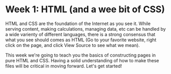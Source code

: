 # Week 1: HTML (and a wee bit of CSS)

HTML and CSS are the foundation of the Internet as you see it. While serving content, making calculations, managing data, etc can be handled by a wide varienty of different languages, there is a strong consensus that what you see should comes as HTML (Go to your favorite website, right click on the page, and click View Source to see what we mean).

This week we're going to teach you the basics of constructing pages in pure HTML and CSS. Having a solid understanding of how to make these files will be critical in moving forward. Let's get started!
